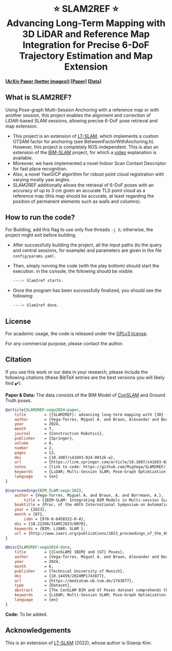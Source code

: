
<h1 align="center" style="border-bottom: none">
    <b>
        ⭐️ <a>SLAM2REF</a> ⭐️ <br>
    </b>
      Advancing Long-Term Mapping with 3D LiDAR and Reference Map Integration for Precise 6-DoF Trajectory Estimation and Map Extension  
</h1>

#### [[ArXiv Paper (better images)](https://arxiv.org/abs/2408.15948)] [[Paper](https://link.springer.com/article/10.1007/s41693-024-001)] [[Data](https://mediatum.ub.tum.de/1743877)]


## What is SLAM2REF?
Using Pose-graph Multi-Session Anchoring with a reference map or with another session, this project enables the alignment and correction of LiDAR-based SLAM sessions, allowing precise 6-DoF pose retrieval and map extension.
- This project is an extension of [LT-SLAM](https://github.com/gisbi-kim/lt-mapper/tree/main), which implements a custom GTSAM factor for anchoring (see BetweenFactorWithAnchoring.h). However, this project is completely ROS-independent. This is also an extension of the [BIM-SLAM](http://www.iaarc.org/publications/2023_proceedings_of_the_40th_isarc_chennai_india/bim_slam-integrating_bim_models_in_multi_session_slam_for_lifelong_mapping_using_3d_lidar.html) project, for which a [video](https://youtu.be/5WgPRRijI4Y) explanation is available.
- Moreover, we have implemented a novel Indoor Scan Context Descriptor for fast place recognition.
- Also, a novel YawGICP algorithm for robust point cloud registration with varying mostly yaw angles.
- SLAM2REF additionally allows the retrieval of 6-DoF poses with an accuracy of up to 3 cm given an accurate TLS point cloud as a reference map (this map should be accurate, at least regarding the position of permanent elements such as walls and columns).


    
## How to run the code?

For Building, add this flag to use only five threads `-j 5`; otherwise, the project might exit before building.

- After successfully building the project, all the input paths (to the query and central sessions, for example) and parameters are given in the file `config/params.yaml`.

- Then, simply running the code (with the play bottom) should start the execution.
    in the console, the following should be visible:
  
    ```bash
    ----> Slam2ref starts.
    ```

- Once the program has been successfully finalized, you should see the following:
  
    ```bash
    ----> Slam2ref done.
    ```

## License
For academic usage, the code is released under the [GPLv3 license](https://www.gnu.org/licenses/gpl-3.0.en.html). 

For any commercial purpose, please contact the author.

## Citation
If you use this work or our data in your research, please include the following citations (these BibTeX entries are the best versions you will likely find ✔️).

**Paper & Data:**
The data consists of the BIM Model of [ConSLAM](https://github.com/mac137/ConSLAM) and Ground Truth poses.

```BibTeX
@article{SLAM2REF:vega2024:paper,
	title        = {{SLAM2REF}: advancing long-term mapping with {3D} {LiDAR} and reference map integration for precise 6-{DoF} trajectory estimation and map extension},
	author       = {Vega-Torres, Miguel A. and Braun, Alexander and Borrmann, André},
	year         = 2024,
	month        = 7,
	journal      = {Construction Robotics},
	publisher    = {Springer},
	volume       = 8,
	number       = 2,
	pages        = 13,
	doi          = {10.1007/s41693-024-00126-w},
	url          = {https://link.springer.com/article/10.1007/s41693-024-00126-w},
	notes        = {link to code: https://github.com/MigVega/SLAM2REF/. Link to data: https://mediatum.ub.tum.de/1743877},
	keywords     = {LiDAR; Multi-Session SLAM; Pose-Graph Optimization; Loop Closure; Long-term Mapping; Change Detection; {BIM} Update; {3D} Indoor Localization and Mapping},
	language     = {en}
}

@inproceedings{BIM_SLAM:vega:2023,
	author = {Vega-Torres, Miguel A. and Braun, A. and Borrmann, A.},
        title = {{BIM-SLAM: Integrating BIM Models in Multi-session SLAM for Lifelong Mapping using 3D LiDAR}},
	booktitle = {Proc. of the 40th International Symposium on Automation and Robotics in Construction (ISARC 2023)},
	year = {2023},
	month = {07},
        isbn = {978-0-6458322-0-4},
	doi = {10.22260/ISARC2023/0070},
	keywords = {BIM; LiDAR; SLAM },
	url = {http://www.iaarc.org/publications/2023_proceedings_of_the_40th_isarc_chennai_india/bim_slam-integrating_bim_models_in_multi_session_slam_for_lifelong_mapping_using_3d_lidar.html},
}

@misc{SLAM2REF:vega2024:data,
	title        = {{ConSLAM} {BIM} and {GT} Poses},
	author       = {Vega-Torres, Miguel A. and Braun, Alexander and Borrmann, André},
	year         = 2024,
	month        = 6,
	publisher    = {Technical University of Munich},
	doi          = {10.14459/2024MP1743877},
	url          = {https://mediatum.ub.tum.de/1743877},
	type         = {Dataset},
	abstract     = {The ConSLAM BIM and GT Poses dataset comprehends the 3D building information model (in IFC and Revit formats), manually elaborated based on the terrestrial laser scanner of the sequence 2 of ConSLAM, and the refined ground truth (GT) poses (in TUM format) of the sessions 2, 3, 4 and 5 of the open-access Con{SLAM} dataset. This dataset can be found here: https://github.com/mac137/ConSLAM},
	keywords     = {LiDAR; Multi-Session SLAM; Pose-Graph Optimization; Loop Closure; Long-term Mapping; Change Detection; {BIM} Update; {3D} Indoor Localization and Mapping},
	language     = {en}
}
```
**Code:** To be added.

## Acknowledgements
This is an extension of [LT-SLAM](https://github.com/gisbi-kim/lt-mapper/tree/main/ltslam) (2022), whose author is Giseop Kim.
